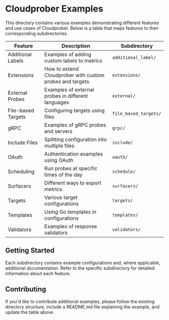 # Cloudprober Examples

This directory contains various examples demonstrating different features and use cases of Cloudprober. Below is a table that maps features to their corresponding subdirectories.

| Feature | Description | Subdirectory |
|---------|-------------|--------------|
| Additional Labels | Examples of adding custom labels to metrics | `additional_label/` |
| Extensions | How to extend Cloudprober with custom probes and targets | `extensions/` |
| External Probes | Examples of external probes in different languages | `external/` |
| File-based Targets | Configuring targets using files | `file_based_targets/` |
| gRPC | Examples of gRPC probes and servers | `grpc/` |
| Include Files | Splitting configuration into multiple files | `include/` |
| OAuth | Authentication examples using OAuth | `oauth/` |
| Scheduling | Run probes at specific times of the day | `schedule/` |
| Surfacers | Different ways to export metrics | `surfacers/` |
| Targets | Various target configurations | `targets/` |
| Templates | Using Go templates in configurations | `templates/` |
| Validators | Examples of response validators | `validators/` |

## Getting Started

Each subdirectory contains example configurations and, where applicable, additional documentation. Refer to the specific subdirectory for detailed information about each feature.

## Contributing

If you'd like to contribute additional examples, please follow the existing directory structure, include a README.md file explaining the example, and update the table above.
